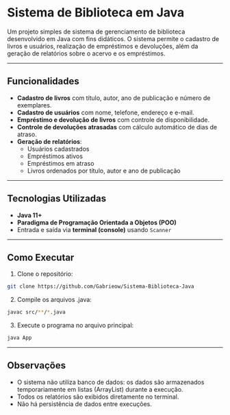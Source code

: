 # Sistema de Biblioteca em Java

Um projeto simples de sistema de gerenciamento de biblioteca desenvolvido em Java com fins didáticos. O sistema permite o cadastro de livros e usuários, realização de empréstimos e devoluções, além da geração de relatórios sobre o acervo e os empréstimos.

---

## Funcionalidades

- **Cadastro de livros** com título, autor, ano de publicação e número de exemplares.
- **Cadastro de usuários** com nome, telefone, endereço e e-mail.
- **Empréstimo e devolução de livros** com controle de disponibilidade.
- **Controle de devoluções atrasadas** com cálculo automático de dias de atraso.
- **Geração de relatórios**:
  - Usuários cadastrados
  - Empréstimos ativos
  - Empréstimos em atraso
  - Livros ordenados por título, autor e ano de publicação

---

##  Tecnologias Utilizadas

- **Java 11+**
- **Paradigma de Programação Orientada a Objetos (POO)**
- Entrada e saída via **terminal (console)** usando `Scanner`

---

## Como Executar

1. Clone o repositório:

```bash
git clone https://github.com/Gabrieow/Sistema-Biblioteca-Java
```

2. Compile os arquivos .java:

```bash
javac src/**/*.java
```

3. Execute o programa no arquivo principal:

```bash
java App
```

---

## Observações

- O sistema não utiliza banco de dados: os dados são armazenados temporariamente em listas (ArrayList) durante a execução.
- Todos os relatórios são exibidos diretamente no terminal.
- Não há persistência de dados entre execuções.